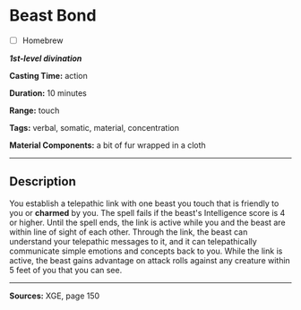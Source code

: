 # Beast Bond

- [ ] Homebrew

***1st-level divination***

**Casting Time:** action

**Duration:** 10 minutes

**Range:** touch

**Tags:** verbal, somatic, material, concentration

**Material Components:** a bit of fur wrapped in a cloth

---

## Description
You establish a telepathic link with one beast you touch that is friendly to you or **charmed** by you.
The spell fails if the beast's Intelligence score is 4 or higher.
Until the spell ends, the link is active while you and the beast are within line of sight of each other.
Through the link, the beast can understand your telepathic messages to it, and it can telepathically communicate simple emotions and concepts back to you.
While the link is active, the beast gains advantage on attack rolls against any creature within 5 feet of you that you can see.

---

**Sources:** XGE, page 150
